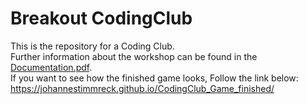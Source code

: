 # Breakout CodingClub

This is the repository for a Coding Club.  
Further information about the workshop can be found in the [Documentation.pdf](https://github.com/JohannesTimmreck/Game_CodingClub/blob/master/Documentation.pdf).  
If you want to see how the finished game looks, Follow the link below:  
https://johannestimmreck.github.io/CodingClub_Game_finished/
